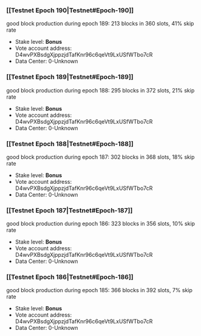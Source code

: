 ### [[Testnet Epoch 190|Testnet#Epoch-190]]
good block production during epoch 189: 213 blocks in 360 slots, 41% skip rate
* Stake level: **Bonus** 
* Vote account address: D4wvPXBsdgXjppzjdTafKnr96c6qeVt9LxUSfWTbo7cR
* Data Center: 0-Unknown
### [[Testnet Epoch 189|Testnet#Epoch-189]]
good block production during epoch 188: 295 blocks in 372 slots, 21% skip rate
* Stake level: **Bonus** 
* Vote account address: D4wvPXBsdgXjppzjdTafKnr96c6qeVt9LxUSfWTbo7cR
* Data Center: 0-Unknown
### [[Testnet Epoch 188|Testnet#Epoch-188]]
good block production during epoch 187: 302 blocks in 368 slots, 18% skip rate
* Stake level: **Bonus** 
* Vote account address: D4wvPXBsdgXjppzjdTafKnr96c6qeVt9LxUSfWTbo7cR
* Data Center: 0-Unknown
### [[Testnet Epoch 187|Testnet#Epoch-187]]
good block production during epoch 186: 323 blocks in 356 slots, 10% skip rate
* Stake level: **Bonus** 
* Vote account address: D4wvPXBsdgXjppzjdTafKnr96c6qeVt9LxUSfWTbo7cR
* Data Center: 0-Unknown
### [[Testnet Epoch 186|Testnet#Epoch-186]]
good block production during epoch 185: 366 blocks in 392 slots, 7% skip rate
* Stake level: **Bonus** 
* Vote account address: D4wvPXBsdgXjppzjdTafKnr96c6qeVt9LxUSfWTbo7cR
* Data Center: 0-Unknown